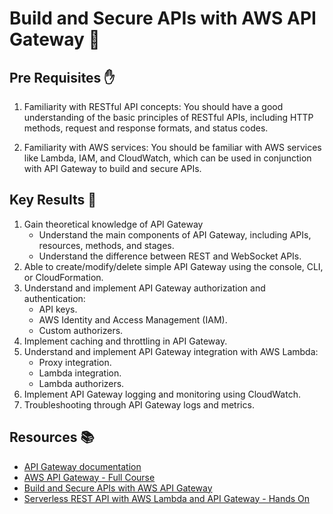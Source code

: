 # Build and Secure APIs with AWS API Gateway 🚀

## Pre Requisites ✋

1. Familiarity with RESTful API concepts: You should have a good understanding of the basic principles of RESTful APIs, including HTTP methods, request and response formats, and status codes.

2. Familiarity with AWS services: You should be familiar with AWS services like Lambda, IAM, and CloudWatch, which can be used in conjunction with API Gateway to build and secure APIs.

## Key Results 🎯

1. Gain theoretical knowledge of API Gateway
   - Understand the main components of API Gateway, including APIs, resources, methods, and stages.
   - Understand the difference between REST and WebSocket APIs.
2. Able to create/modify/delete simple API Gateway using the console, CLI, or CloudFormation.
3. Understand and implement API Gateway authorization and authentication:
   - API keys.
   - AWS Identity and Access Management (IAM).
   - Custom authorizers.
4. Implement caching and throttling in API Gateway.
5. Understand and implement API Gateway integration with AWS Lambda:
   - Proxy integration.
   - Lambda integration.
   - Lambda authorizers.
6. Implement API Gateway logging and monitoring using CloudWatch.
7. Troubleshooting through API Gateway logs and metrics.

## Resources 📚

- [API Gateway documentation](https://docs.aws.amazon.com/apigateway/index.html)
- [AWS API Gateway - Full Course](https://learn.cantrill.io/courses/1820301/lectures/41301401)
- [Build and Secure APIs with AWS API Gateway](https://youtu.be/yfJZc3sJZ8E)
- [Serverless REST API with AWS Lambda and API Gateway - Hands On](https://learn.cantrill.io/courses/1101194/lectures/30237663)

